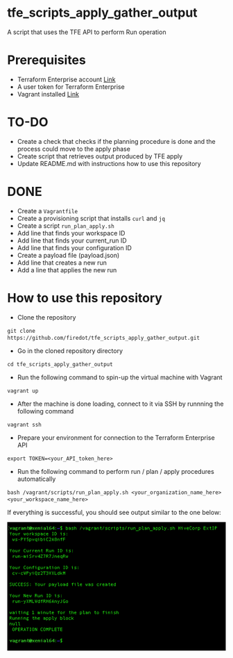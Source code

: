 # tfe_scripts_apply_gather_output
A script that uses the TFE API to perform Run operation

# Prerequisites

- Terraform Enterprise account [Link](app.terraform.io)
- A user token for Terraform Enterprise 
- Vagrant installed [Link](https://www.vagrantup.com/downloads.html)

# TO-DO

- Create a check that checks if the planning procedure is done and the process could move to the apply phase
- Create script that retrieves output produced by TFE apply
- Update README.md with instructions how to use this repository


# DONE

- Create a ```Vagrantfile```
- Create a provisioning script that installs ```curl``` and ```jq```
- Create a script ```run_plan_apply.sh```
- Add line that finds your workspace ID 
- Add line that finds your current_run ID
- Add line that finds your configuration ID
- Create a payload file (payload.json)
- Add line that creates a new run
- Add a line that applies the new run

# How to use this repository

- Clone the repository

```
git clone https://github.com/firedot/tfe_scripts_apply_gather_output.git
```

- Go in the cloned repository directory

```
cd tfe_scripts_apply_gather_output
```

- Run the following command to spin-up the virtual machine with Vagrant

```
vagrant up
```

- After the machine is done loading, connect to it via SSH by runnning the following command

```
vagrant ssh
```
- Prepare your environment for connection to the Terraform Enterprise API

```
export TOKEN=<your_API_token_here>
```

- Run the following command to perform run / plan / apply procedures automatically

```
bash /vagrant/scripts/run_plan_apply.sh <your_organization_name_here> <your_workspace_name_here>
```
If everything is successful, you should see output similar to the one below: 

![Alt text](pics/Success.png?raw=true "Success")
